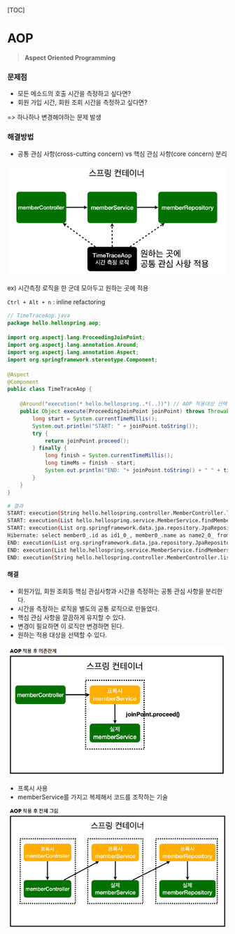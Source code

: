 [TOC]

# AOP

> **Aspect Oriented Programming**

### 문제점

- 모든 메소드의 호출 시간을 측정하고 싶다면?
- 회원 가입 시간, 회원 조회 시간을 측정하고 싶다면?

=> 하나하나 변경해야하는 문제 발생



### 해결방법

- 공통 관심 사항(cross-cutting concern) vs 핵심 관심 사항(core concern) 분리

![image-20210719144241030](7.AOP.assets/image-20210719144241030.png)

ex) 시간측정 로직을 한 군데 모아두고 원하는 곳에 적용



`Ctrl + Alt + n` : inline refactoring

```java
// TimeTraceAop.java
package hello.hellospring.aop;

import org.aspectj.lang.ProceedingJoinPoint;
import org.aspectj.lang.annotation.Around;
import org.aspectj.lang.annotation.Aspect;
import org.springframework.stereotype.Component;

@Aspect
@Component
public class TimeTraceAop {

    @Around("execution(* hello.hellospring..*(..))") // AOP 적용대상 선택
    public Object execute(ProceedingJoinPoint joinPoint) throws Throwable {
        long start = System.currentTimeMillis();
        System.out.println("START: " + joinPoint.toString());
        try {
            return joinPoint.proceed();
        } finally {
            long finish = System.currentTimeMillis();
            long timeMs = finish - start;
            System.out.println("END: "+ joinPoint.toString() + " " + timeMs + "ms");
        }
    }
}

```

```bash
# 결과
START: execution(String hello.hellospring.controller.MemberController.list(Model))
START: execution(List hello.hellospring.service.MemberService.findMembers())
START: execution(List org.springframework.data.jpa.repository.JpaRepository.findAll())
Hibernate: select member0_.id as id1_0_, member0_.name as name2_0_ from member member0_
END: execution(List org.springframework.data.jpa.repository.JpaRepository.findAll()) 101ms
END: execution(List hello.hellospring.service.MemberService.findMembers()) 108ms
END: execution(String hello.hellospring.controller.MemberController.list(Model)) 117ms
```



#### 해결

- 회원가입, 회원 조회등 핵심 관심사항과 시간을 측정하는 공통 관심 사항을 분리한다.
- 시간을 측정하는 로직을 별도의 공통 로직으로 만들었다.
- 핵심 관심 사항을 깔끔하게 유지할 수 있다.
- 변경이 필요하면 이 로직만 변경하면 된다.
- 원하는 적용 대상을 선택할 수 있다.





![image-20210719145615737](7.AOP.assets/image-20210719145615737.png)

- 프록시 사용
- memberService를 가지고 복제해서 코드를 조작하는 기술

![image-20210719145932419](7.AOP.assets/image-20210719145932419.png)

